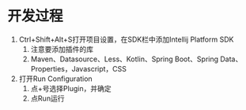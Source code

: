 # 开发过程

1. Ctrl+Shift+Alt+S打开项目设置，在SDK栏中添加Intellij Platform SDK
   1. 注意要添加插件的库
   2. Maven、Datasource、Less、Kotlin、Spring Boot、Spring Data、Properties，Javascript，CSS
2. 打开Run Configuration
   1. 点+号选择Plugin，并确定
   2. 点Run运行
